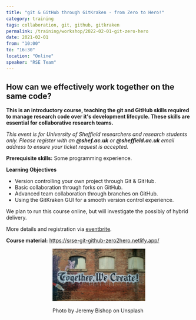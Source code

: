 ```yaml
---
title: "git & GitHub through GitKraken - from Zero to Hero!"
category: training
tags: collaboration, git, github, gitkraken
permalink: /training/workshop/2022-02-01-git-zero-hero
date: 2021-02-01
from: "10:00"
to: "16:30"
location: "Online"
speaker: "RSE Team"
---
```


## How can we effectively work together on the same code? 

**This is an introductory course, teaching the git and GitHub skills required to manage research code over it's development lifecycle. These skills are essential for collaborative research teams.**

*This event is for University of Sheffield researchers and research students only. Please register with an **@shef.ac.uk** or **@sheffield.ac.uk** email address to ensure your ticket request is accepted.*

**Prerequisite skills:** Some programming experience.

**Learning Objectives**
* Version controlling your own project through Git & GitHub.
* Basic collaboration through forks on GitHub.
* Advanced team collaboration through branches on GitHub.
* Using the GitKraken GUI for a smooth version control experience.

We plan to run this course online, but will investigate the possibly of hybrid delivery.

More details and registration via [eventbrite](ToDo).

**Course material:** https://srse-git-github-zero2hero.netlify.app/

<div style="width: 50%; margin:0 auto;"><img src="/assets/images/colab.jfif" alt="Together, We Create"/><p>Photo by Jeremy Bishop on Unsplash</p></div>

